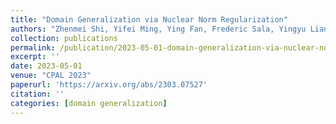 ```yaml
---
title: "Domain Generalization via Nuclear Norm Regularization"
authors: "Zhenmei Shi, Yifei Ming, Ying Fan, Frederic Sala, Yingyu Liang"
collection: publications
permalink: /publication/2023-05-01-domain-generalization-via-nuclear-norm-regularization
excerpt: ''
date: 2023-05-01
venue: "CPAL 2023"
paperurl: 'https://arxiv.org/abs/2303.07527'
citation: ''
categories: [domain generalization]
---
```

